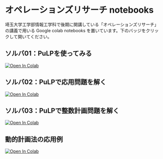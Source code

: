 # オペレーションズリサーチ notebooks
埼玉大学工学部情報工学科で後期に開講している「オペレーションズリサーチ」の講義で用いる Google colab notebooks を置いています。下のバッジをクリックして開いてください。

## ソルバ01：PuLPを使ってみる
[![Open In Colab](https://colab.research.google.com/assets/colab-badge.svg)](https://colab.research.google.com/github/matsunagalab/lecture_OR/blob/main/solver01.ipynb)

## ソルバ02：PuLPで応用問題を解く
[![Open In Colab](https://colab.research.google.com/assets/colab-badge.svg)](https://colab.research.google.com/github/matsunagalab/lecture_OR/blob/main/solver02.ipynb)

## ソルバ03：PuLPで整数計画問題を解く
[![Open In Colab](https://colab.research.google.com/assets/colab-badge.svg)](https://colab.research.google.com/github/matsunagalab/lecture_OR/blob/main/solver03.ipynb)

## 動的計画法の応用例
[![Open In Colab](https://colab.research.google.com/assets/colab-badge.svg)](https://colab.research.google.com/github/matsunagalab/lecture_OR/blob/main/advanced.ipynb)
